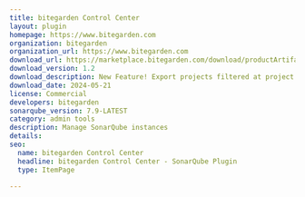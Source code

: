 ```yaml
---
title: bitegarden Control Center
layout: plugin
homepage: https://www.bitegarden.com
organization: bitegarden
organization_url: https://www.bitegarden.com
download_url: https://marketplace.bitegarden.com/download/productArtifact?productName=bitegarden-sonarqube-control-center&productVersion=1.2&productFileExt=jar&customerEmail=sonarplugins@gmail.com&customerName=sonarqube&customerSurnames=marketplace&customerCompany=bitegarden
download_version: 1.2
download_description: New Feature! Export projects filtered at project management page as csv or xls
download_date: 2024-05-21
license: Commercial
developers: bitegarden
sonarqube_version: 7.9-LATEST
category: admin tools
description: Manage SonarQube instances
details: 
seo:
  name: bitegarden Control Center
  headline: bitegarden Control Center - SonarQube Plugin
  type: ItemPage

---
```

